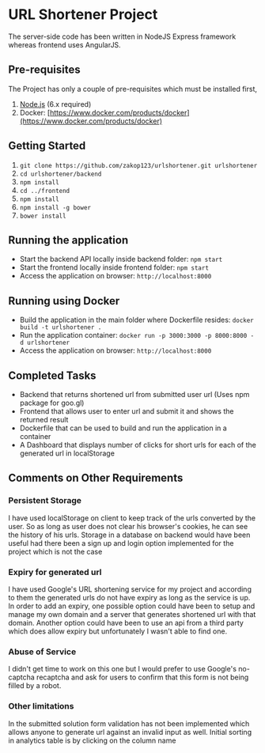 # URL Shortener Project

The server-side code has been written in NodeJS Express framework whereas frontend uses AngularJS.

## Pre-requisites

The Project has only a couple of pre-requisites which must be installed first,

  1. [Node.js](http://nodejs.org) (6.x required)
  2. Docker: [https://www.docker.com/products/docker](https://www.docker.com/products/docker)

## Getting Started

  1. `git clone https://github.com/zakop123/urlshortener.git urlshortener`
  2. `cd urlshortener/backend`
  3. `npm install`
  4. `cd ../frontend`
  5. `npm install`
  6. `npm install -g bower`
  7. `bower install`


## Running the application

  * Start the backend API locally inside backend folder: `npm start`
  * Start the frontend locally inside frontend folder: `npm start`
  * Access the application on browser: `http://localhost:8000`

## Running using Docker

  * Build the application in the main folder where Dockerfile resides: `docker build -t urlshortener .`
  * Run the application container: `docker run -p 3000:3000 -p 8000:8000 -d urlshortener`
  * Access the application on browser: `http://localhost:8000`

## Completed Tasks

  * Backend that returns shortened url from submitted user url (Uses npm package for goo.gl)
  * Frontend that allows user to enter url and submit it and shows the returned result
  * Dockerfile that can be used to build and run the application in a container
  * A Dashboard that displays number of clicks for short urls for each of the generated url in localStorage

## Comments on Other Requirements

### Persistent Storage

  I have used localStorage on client to keep track of the urls converted by the user. So as long as user does not clear his browser's cookies, he can see the history of his urls. Storage in a database on backend would have been useful had there been a sign up and login option implemented for the project which is not the case

### Expiry for generated url

  I have used Google's URL shortening service for my project and according to them the generated urls do not have expiry as long as the service is up. In order to add an expiry, one possible option could have been to setup and manage my own domain and a server that generates shortened url with that domain. Another option could have been to use an api from a third party which does allow expiry but unfortunately I wasn't able to find one.

### Abuse of Service

  I didn't get time to work on this one but I would prefer to use Google's no-captcha recaptcha and ask for users to confirm that this form is not being filled by a robot.

### Other limitations

  In the submitted solution form validation has not been implemented which allows anyone to generate url against an invalid input as well. Initial sorting in analytics table is by clicking on the column name
